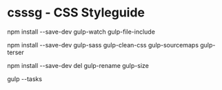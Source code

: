 # csssg - CSS Styleguide


npm install --save-dev gulp-watch gulp-file-include

npm install --save-dev gulp-sass gulp-clean-css gulp-sourcemaps gulp-terser

npm install --save-dev del gulp-rename gulp-size

gulp --tasks

